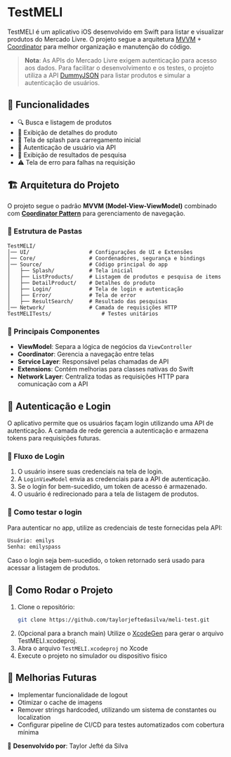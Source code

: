 # TestMELI

TestMELI é um aplicativo iOS desenvolvido em Swift para listar e visualizar produtos do Mercado Livre. O projeto segue a arquitetura [MVVM](https://medium.com/@zebayasmeen76/mvvm-in-ios-swift-6afb150458fd) + [Coordinator](https://www.hackingwithswift.com/articles/71/how-to-use-the-coordinator-pattern-in-ios-apps) para melhor organização e manutenção do código.

> **Nota**: As APIs do Mercado Livre exigem autenticação para acesso aos dados. Para facilitar o desenvolvimento e os testes, o projeto utiliza a API [DummyJSON](https://dummyjson.com) para listar produtos e simular a autenticação de usuários.


## 📌 Funcionalidades
- 🔍 Busca e listagem de produtos
- 📄 Exibição de detalhes do produto
- 🏁 Tela de splash para carregamento inicial
- 🔑 Autenticação de usuário via API
- 🔎 Exibição de resultados de pesquisa
- ⚠️ Tela de erro para falhas na requisição

## 🏗 Arquitetura do Projeto
O projeto segue o padrão **MVVM (Model-View-ViewModel)** combinado com [**Coordinator Pattern**](https://medium.com/@batistagc/o-que-%C3%A9-para-que-serve-e-como-usar-coordinator-em-ios-4cb310ec1e86) para gerenciamento de navegação.

### 📂 Estrutura de Pastas
```
TestMELI/
│── UI/                   # Configurações de UI e Extensões
│── Core/                 # Coordenadores, segurança e bindings
│── Source/               # Código principal do app
│   ├── Splash/           # Tela inicial
│   ├── ListProducts/     # Listagem de produtos e pesquisa de items
│   ├── DetailProduct/    # Detalhes do produto
│   ├── Login/            # Tela de login e autenticação
│   ├── Error/            # Tela de error
│   ├── ResultSearch/     # Resultado das pesquisas
│── Network/              # Camada de requisições HTTP
TestMELITests/                # Testes unitários
```

### 📜 Principais Componentes
- **ViewModel**: Separa a lógica de negócios da `ViewController`
- **Coordinator**: Gerencia a navegação entre telas
- **Service Layer**: Responsável pelas chamadas de API
- **Extensions**: Contém melhorias para classes nativas do Swift
- **Network Layer**: Centraliza todas as requisições HTTP para comunicação com a API

## 🔑 Autenticação e Login
O aplicativo permite que os usuários façam login utilizando uma API de autenticação. A camada de rede gerencia a autenticação e armazena tokens para requisições futuras.

### 🔹 Fluxo de Login
1. O usuário insere suas credenciais na tela de login.
2. A `LoginViewModel` envia as credenciais para a API de autenticação.
3. Se o login for bem-sucedido, um token de acesso é armazenado.
4. O usuário é redirecionado para a tela de listagem de produtos.

### 🔹 Como testar o login
Para autenticar no app, utilize as credenciais de teste fornecidas pela API:
```bash
Usuário: emilys
Senha: emilyspass
```
Caso o login seja bem-sucedido, o token retornado será usado para acessar a listagem de produtos.

## 🚀 Como Rodar o Projeto
1. Clone o repositório:
   ```bash
   git clone https://github.com/taylorjeftedasilva/meli-test.git
   ```
2. (Opcional para a branch main) Utilize o [XcodeGen](https://medium.com/@daviddvd19/xcodegen-first-steps-%EF%B8%8F-a2d4655ced86) para gerar o arquivo TestMELI.xcodeproj.
3. Abra o arquivo `TestMELI.xcodeproj` no Xcode
4. Execute o projeto no simulador ou dispositivo físico

## 🔧 Melhorias Futuras
- Implementar funcionalidade de logout
- Otimizar o cache de imagens
- Remover strings hardcoded, utilizando um sistema de constantes ou localization
- Configurar pipeline de CI/CD para testes automatizados com cobertura mínima

📌 **Desenvolvido por**: Taylor Jefté da Silva

